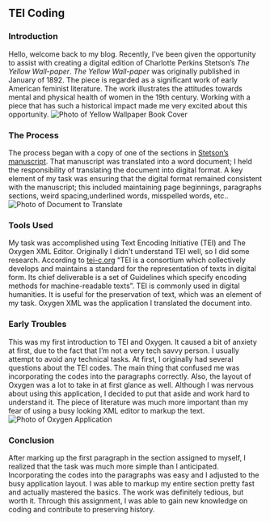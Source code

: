 ## TEI Coding 
 
### Introduction
Hello, welcome back to my blog. Recently,  I’ve been given the opportunity to assist with creating a digital edition of Charlotte Perkins Stetson’s _The Yellow Wall-paper_.  _The Yellow Wall-paper_ was originally published in January of 1892. The piece is regarded as a significant work of early American feminist literature. The work  illustrates the attitudes towards mental and physical health of women in the 19th century. Working with a piece that has such a historical impact made me very excited about this opportunity. 
![Photo of Yellow Wallpaper Book Cover](https://jereeemiaah.github.io/Jeremiah-L.-Bethea/images/TheYWPCover.jpg) 
 
### The Process
The process began with a copy of one of the sections in [Stetson’s manuscript](https://schlesinger.radcliffe.harvard.edu/onlinecollections/gilman/item/13726678/40). That manuscript was translated into a word document; I held the responsibility of translating the document into digital format. A key element of my task was ensuring that the digital format remained consistent with the manuscript; this included maintaining page beginnings, paragraphs sections, weird spacing,underlined words, misspelled words, etc.. 
![Photo of Document to Translate](https://jereeemiaah.github.io/Jeremiah-L.-Bethea/images/YWPDocu.png) 
 
### Tools Used
My task was accomplished using Text Encoding Initiative (TEI) and The Oxygen XML Editor. Originally I didn't understand TEI well, so I did some research. According to [tei-c.org](https://tei-c.org/) “TEI is a consortium which collectively develops and maintains a standard for the representation of texts in digital form. Its chief deliverable is a set of Guidelines which specify encoding methods for machine-readable texts”. TEI is commonly used in digital humanities. It is useful for the preservation of text, which was an element of my task. Oxygen XML was the application I translated the document into. 
 
### Early Troubles 
This was my first introduction to TEI and Oxygen. It caused a bit of anxiety at first, due to the fact that I’m not a very tech savvy person. I usually attempt to avoid any technical tasks. At first, I originally had several questions about the TEI codes. The main thing that confused me was incorporating the codes into the paragraphs correctly. Also, the layout of Oxygen was a lot to take in at first glance as well. Although I was nervous about using this application, I decided to put that aside and work hard to understand it. The piece of literature was much more important than my fear of using a busy looking XML editor to markup the text.
![Photo of Oxygen Application](https://jereeemiaah.github.io/Jeremiah-L.-Bethea/images/TEICode1.png) 
 
### Conclusion
After marking up the first paragraph in the section assigned to myself, I realized that the task was much more simple than I anticipated. Incorporating the codes into the paragraphs was easy and I adjusted to the busy application layout. I was able to markup my entire section pretty fast and actually mastered the basics. The work was definitely tedious, but worth it. Through this assignment, I was able to gain new knowledge on coding and contribute to preserving history. 
